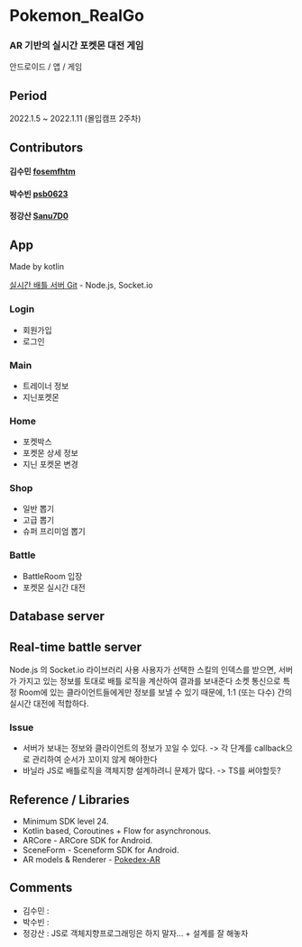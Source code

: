 # Pokemon_RealGo
### AR 기반의 실시간 포켓몬 대전 게임
안드로이드 / 앱 / 게임
 
## Period
2022.1.5 ~ 2022.1.11 (몰입캠프 2주차)

## Contributors
#### 김수민 [fosemfhtm](https://github.com/fosemfhtm)
#### 박수빈 [psb0623](https://github.com/psb0623)
#### 정강산 [Sanu7D0](https://github.com/Sanu7D0)
 
## App
Made by kotlin

[실시간 배틀 서버 Git](https://github.com/Sanu7D0/Pokemon_RealGO-server) - Node.js, Socket.io

### Login

- 회원가입
- 로그인

### Main

- 트레이너 정보
- 지닌포켓몬

### Home

- 포켓박스
- 포켓몬 상세 정보
- 지닌 포켓몬 변경

### Shop

- 일반 뽑기
- 고급 뽑기
- 슈퍼 프리미엄 뽑기

### Battle

- BattleRoom 입장
- 포켓몬 실시간 대전

## Database server

## Real-time battle server
Node.js 의 Socket.io 라이브러리 사용
 사용자가 선택한 스킬의 인덱스를 받으면, 서버가 가지고 있는 정보를 토대로
배틀 로직을 계산하여 결과를 보내준다
 소켓 통신으로 특정 Room에 있는 클라이언트들에게만 정보를 보낼 수 있기 때문에,
1:1 (또는 다수) 간의 실시간 대전에 적합하다.

### Issue
- 서버가 보내는 정보와 클라이언트의 정보가 꼬일 수 있다. -> 각 단계를 callback으로 관리하여 순서가 꼬이지 않게 해야한다
- 바닐라 JS로 배틀로직을 객체지향 설계하려니 문제가 많다. -> TS를 써야할듯?

## Reference / Libraries
- Minimum SDK level 24.
- Kotlin based, Coroutines + Flow for asynchronous.
- ARCore - ARCore SDK for Android.
- SceneForm - Sceneform SDK for Android.
- AR models & Renderer - [Pokedex-AR](https://github.com/skydoves/Pokedex-AR)

## Comments
- 김수민 :  
- 박수빈 : 
- 정강산 : JS로 객체지향프로그래밍은 하지 말자... + 설계를 잘 해놓자
